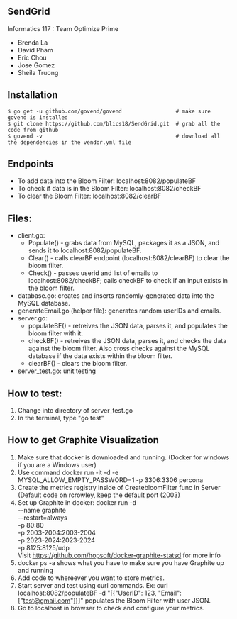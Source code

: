 SendGrid
-------------

Informatics 117 : Team Optimize Prime

- Brenda La
- David Pham
- Eric Chou
- Jose Gomez
- Sheila Truong

## Installation
```
$ go get -u github.com/govend/govend                 # make sure govend is installed
$ git clone https://github.com/blics18/SendGrid.git  # grab all the code from github
$ govend -v                                          # download all the dependencies in the vendor.yml file
```

## Endpoints

- To add data into the Bloom Filter: localhost:8082/populateBF
- To check if data is in the Bloom Filter: localhost:8082/checkBF
- To clear the Bloom Filter: localhost:8082/clearBF

## Files:

- client.go: 
  - Populate() - grabs data from MySQL, packages it as a JSON, and sends it to localhost:8082/populateBF.
  - Clear() - calls clearBF endpoint (localhost:8082/clearBF) to clear the bloom filter. 
  - Check() - passes userid and list of emails to localhost:8082/checkBF; calls checkBF to check if an input exists in the bloom filter.
- database.go: creates and inserts randomly-generated data into the MySQL database.
- generateEmail.go (helper file): generates random userIDs and emails.
- server.go: 
  - populateBF() - retreives the JSON data, parses it, and populates the bloom filter with it.
  - checkBF() - retreives the JSON data, parses it, and checks the data against the bloom filter. Also cross checks against the MySQL database if the data exists within the bloom filter. 
  - clearBF() - clears the bloom filter. 
- server_test.go: unit testing

## How to test:

  1. Change into directory of server_test.go
  2. In the terminal, type "go test"
  
## How to get Graphite Visualization
  1. Make sure that docker is downloaded and running. (Docker for windows if you are a Windows user)
  2. Use command docker run -it -d -e MYSQL_ALLOW_EMPTY_PASSWORD=1 -p 3306:3306 percona
  3. Create the metrics registry inside of CreatebloomFilter func in Server (Default code on rcrowley, keep the default port (2003)
  4. Set up Graphite in docker:
        docker run -d\
         --name graphite\
         --restart=always\
         -p 80:80\
         -p 2003-2004:2003-2004\
         -p 2023-2024:2023-2024\
         -p 8125:8125/udp\
         Visit https://github.com/hopsoft/docker-graphite-statsd for more info
  5. docker ps -a shows what you have to make sure you have Graphite up and running
  6. Add code to whereever you want to store metrics.
  7. Start server and test using curl commands. Ex: curl localhost:8082/populateBF -d "[{\"UserID\": 123, \"Email\": [\"test@gmail.com\"]}]" populates the Bloom Filter with user JSON.
  8. Go to localhost in browser to check and configure your metrics.



